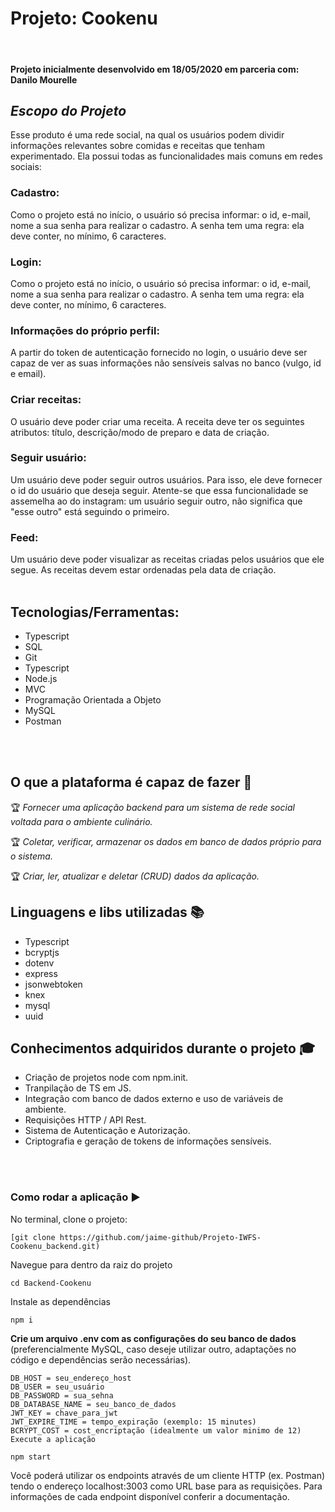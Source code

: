 # Projeto: Cookenu
<br>

#### Projeto inicialmente desenvolvido em 18/05/2020 em parceria com: Danilo Mourelle

## _Escopo do Projeto_
Esse produto é  uma rede social, na qual os usuários podem dividir informações relevantes sobre comidas e receitas que tenham experimentado. Ela possui todas as funcionalidades mais comuns em redes sociais:

### Cadastro:
Como o projeto está no início, o usuário só precisa informar: o id, e-mail, nome a sua senha para realizar o cadastro. A senha tem uma regra: ela deve conter, no mínimo, 6 caracteres.

### Login:
Como o projeto está no início, o usuário só precisa informar: o id, e-mail, nome a sua senha para realizar o cadastro. A senha tem uma regra: ela deve conter, no mínimo, 6 caracteres.
<br>
### Informações do próprio perfil:
A partir do token de autenticação fornecido no login, o usuário deve ser capaz de ver as suas informações não sensíveis salvas no banco (vulgo, id e email).
<br>
### Criar receitas:
O usuário deve poder criar uma receita. A receita deve ter os seguintes atributos: título, descrição/modo de preparo e data de criação.
<br>
### Seguir usuário:
Um usuário deve poder seguir outros usuários. Para isso, ele deve fornecer o id do usuário que deseja seguir. Atente-se que essa funcionalidade se assemelha ao do instagram: um usuário seguir outro, não significa que "esse outro" está seguindo o primeiro.
<br>
### Feed:
Um usuário deve poder visualizar as receitas criadas pelos usuários que ele segue. As receitas devem estar ordenadas pela data de criação.
<br>
<br>

## Tecnologias/Ferramentas:
- Typescript
- SQL
- Git
- Typescript
- Node.js
- MVC
- Programação Orientada a Objeto
- MySQL
- Postman
<br>
<br>

## O que a plataforma é capaz de fazer 🏁

🏆 _Fornecer uma aplicação backend para um sistema de rede social voltada para o ambiente culinário._

🏆 _Coletar, verificar, armazenar os dados em banco de dados próprio para o sistema._

🏆 _Criar, ler, atualizar e deletar (CRUD) dados da aplicação._
<br>

## Linguagens e libs utilizadas 📚
- Typescript
- bcryptjs
- dotenv
- express
- jsonwebtoken
- knex
- mysql
- uuid


## Conhecimentos adquiridos durante o projeto 🎓
- Criação de projetos node com npm.init.
- Tranpilação de TS em JS.
- Integração com banco de dados externo e uso de variáveis de ambiente.
- Requisições HTTP / API Rest.
- Sistema de Autenticação e Autorização.
- Criptografia e geração de tokens de informações sensíveis.
<br>
<br>

### Como rodar a aplicação ▶️

No terminal, clone o projeto:

```
[git clone https://github.com/jaime-github/Projeto-IWFS-Cookenu_backend.git)
```
Navegue para dentro da raiz do projeto

```
cd Backend-Cookenu
```
Instale as dependências

```
npm i
```
**Crie um arquivo .env com as configurações do seu banco de dados** (preferencialmente MySQL, caso deseje utilizar outro, adaptações no código e dependências serão necessárias).

```
DB_HOST = seu_endereço_host
DB_USER = seu_usuário
DB_PASSWORD = sua_sehna
DB_DATABASE_NAME = seu_banco_de_dados
JWT_KEY = chave_para_jwt
JWT_EXPIRE_TIME = tempo_expiração (exemplo: 15 minutes)
BCRYPT_COST = cost_encriptação (idealmente um valor minimo de 12)
Execute a aplicação
```

```
npm start
```

Você poderá utilizar os endpoints através de um cliente HTTP (ex. Postman) tendo o endereço localhost:3003 como URL base para as requisições. Para informações de cada endpoint disponível conferir a documentação.


<br>
